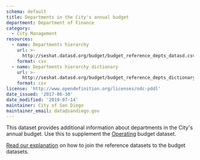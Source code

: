 ```yaml
---
schema: default
title: Departments in the City's annual budget
department: Department of Finance
category:
  - City Management
resources:
  - name: Departments hierarchy
    url: >-
      http://seshat.datasd.org/budget/budget_reference_depts_datasd.csv
    format: csv
  - name: Departments hierarchy dictionary
    url: >-
      http://seshat.datasd.org/budget/budget_reference_depts_dictionary_datasd.csv
    format: csv
license: 'http://www.opendefinition.org/licenses/odc-pddl'
date_issued: '2017-06-30'
date_modified: '2019-07-14'
maintainer: City of San Diego
maintainer_email: data@sandiego.gov
---
```

This dataset provides additional information about departments in the City's annual budget. Use this to supplement the [Operating](/datasets/operating-budget/) budget dataset. 
<!--more-->

[Read our explanation](/budget-topic/) on how to join the reference datasets to the budget datasets.